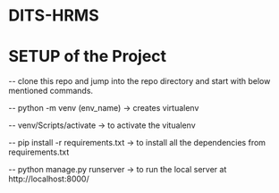 # DITS-HRMS

# SETUP of the Project

-- clone this repo and jump into the repo directory and start with below mentioned commands.

-- python -m venv (env_name) -> creates virtualenv

-- venv/Scripts/activate -> to activate the vitualenv

-- pip install -r requirements.txt -> to install all the dependencies from requirements.txt

-- python manage.py runserver -> to run the local server at http://localhost:8000/
